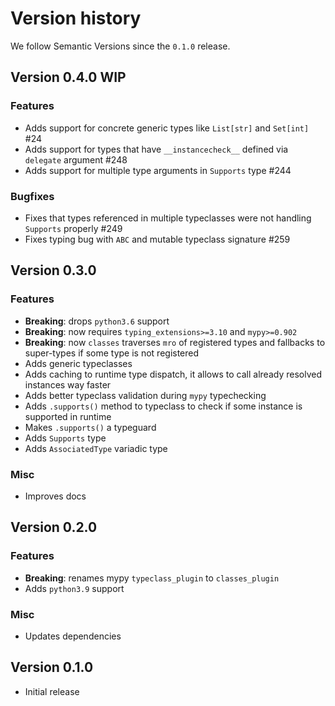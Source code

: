 # Version history

We follow Semantic Versions since the `0.1.0` release.


## Version 0.4.0 WIP

### Features

- Adds support for concrete generic types like `List[str]` and `Set[int]` #24
- Adds support for types that have `__instancecheck__` defined
  via `delegate` argument #248
- Adds support for multiple type arguments in `Supports` type #244

### Bugfixes

- Fixes that types referenced in multiple typeclasses
  were not handling `Supports` properly #249
- Fixes typing bug with `ABC` and mutable typeclass signature #259


## Version 0.3.0

### Features

- **Breaking**: drops `python3.6` support
- **Breaking**: now requires `typing_extensions>=3.10` and `mypy>=0.902`
- **Breaking**: now `classes` traverses `mro` of registered types
  and fallbacks to super-types if some type is not registered
- Adds generic typeclasses
- Adds caching to runtime type dispatch,
  it allows to call already resolved instances way faster
- Adds better typeclass validation during `mypy` typechecking
- Adds `.supports()` method to typeclass to check
  if some instance is supported in runtime
- Makes `.supports()` a typeguard
- Adds `Supports` type
- Adds `AssociatedType` variadic type

### Misc

- Improves docs


## Version 0.2.0

### Features

- **Breaking**: renames mypy `typeclass_plugin` to `classes_plugin`
- Adds `python3.9` support

### Misc

- Updates dependencies


## Version 0.1.0

- Initial release
